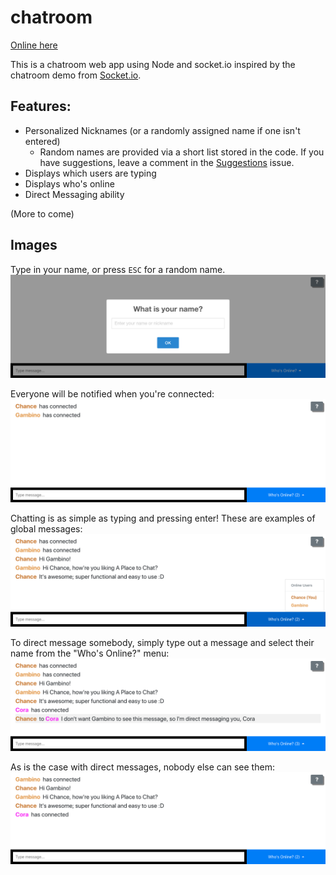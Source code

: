 # chatroom

[Online here](https://aplacetochat.azurewebsites.net/)

This is a chatroom web app using Node and socket.io inspired by the chatroom demo from [Socket.io](https://socket.io/demos/chat/).

## Features:
* Personalized Nicknames (or a randomly assigned name if one isn't entered)
	* Random names are provided via a short list stored in the code. If you have suggestions, leave a comment in the [Suggestions](https://github.com/chanceoneal/chatroom/issues/3) issue.
* Displays which users are typing
* Displays who's online
* Direct Messaging ability

(More to come)

## Images
Type in your name, or press `ESC` for a random name.
![Greeting](pics/entry.png)

Everyone will be notified when you're connected:
![Connected](pics/connected.png)

Chatting is as simple as typing and pressing enter! These are examples of global messages:
![Chatting](pics/chatting.png)

To direct message somebody, simply type out a message and select their name from the "Who's Online?" menu:
![Direct Message to Cora](pics/directmessage.png)

As is the case with direct messages, nobody else can see them:
![Gambino can't see the message](pics/directmessage_notseen.png)
